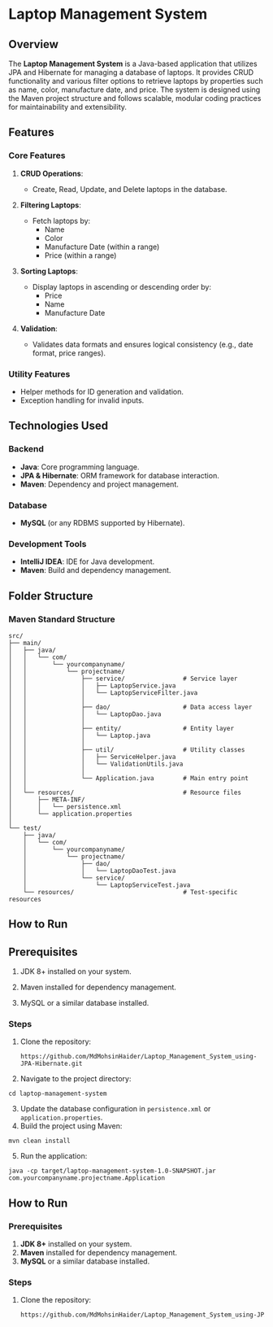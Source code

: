# Laptop Management System

## Overview
The **Laptop Management System** is a Java-based application that utilizes JPA and Hibernate for managing a database of laptops. It provides CRUD functionality and various filter options to retrieve laptops by properties such as name, color, manufacture date, and price. The system is designed using the Maven project structure and follows scalable, modular coding practices for maintainability and extensibility.

## Features

### Core Features
1. **CRUD Operations**:
   - Create, Read, Update, and Delete laptops in the database.

2. **Filtering Laptops**:
   - Fetch laptops by:
     - Name
     - Color
     - Manufacture Date (within a range)
     - Price (within a range)

3. **Sorting Laptops**:
   - Display laptops in ascending or descending order by:
     - Price
     - Name
     - Manufacture Date

4. **Validation**:
   - Validates data formats and ensures logical consistency (e.g., date format, price ranges).

### Utility Features
- Helper methods for ID generation and validation.
- Exception handling for invalid inputs.

## Technologies Used

### Backend
- **Java**: Core programming language.
- **JPA & Hibernate**: ORM framework for database interaction.
- **Maven**: Dependency and project management.

### Database
- **MySQL** (or any RDBMS supported by Hibernate).

### Development Tools
- **IntelliJ IDEA**: IDE for Java development.
- **Maven**: Build and dependency management.

## Folder Structure

### Maven Standard Structure
```
src/
├── main/
│   ├── java/
│   │   └── com/
│   │       └── yourcompanyname/
│   │           └── projectname/
│   │               ├── service/                # Service layer
│   │               │   ├── LaptopService.java
│   │               │   └── LaptopServiceFilter.java
│   │               │
│   │               ├── dao/                    # Data access layer
│   │               │   └── LaptopDao.java
│   │               │
│   │               ├── entity/                 # Entity layer
│   │               │   └── Laptop.java
│   │               │
│   │               ├── util/                   # Utility classes
│   │               │   ├── ServiceHelper.java
│   │               │   └── ValidationUtils.java
│   │               │
│   │               └── Application.java        # Main entry point
│   │
│   └── resources/                              # Resource files
│       ├── META-INF/
│       │   └── persistence.xml
│       └── application.properties
│
└── test/
    ├── java/
    │   └── com/
    │       └── yourcompanyname/
    │           └── projectname/
    │               ├── dao/
    │               │   └── LaptopDaoTest.java
    │               └── service/
    │                   └── LaptopServiceTest.java
    └── resources/                              # Test-specific resources
```
## How to Run

 ## Prerequisites

  1. JDK 8+ installed on your system.
  
  2. Maven installed for dependency management.
  
  3. MySQL or a similar database installed.

### Steps

1. Clone the repository:
   ```
   https://github.com/MdMohsinHaider/Laptop_Management_System_using-JPA-Hibernate.git
   ```
2. Navigate to the project directory:
```
cd laptop-management-system
```
3. Update the database configuration in `persistence.xml` or `application.properties`.
4. Build the project using Maven:
```
mvn clean install
```
5. Run the application:
```
java -cp target/laptop-management-system-1.0-SNAPSHOT.jar com.yourcompanyname.projectname.Application
```

## How to Run

### Prerequisites
1. **JDK 8+** installed on your system.
2. **Maven** installed for dependency management.
3. **MySQL** or a similar database installed.

### Steps
1. Clone the repository:
   ```bash
   https://github.com/MdMohsinHaider/Laptop_Management_System_using-JPA-Hibernate.git
   ```


